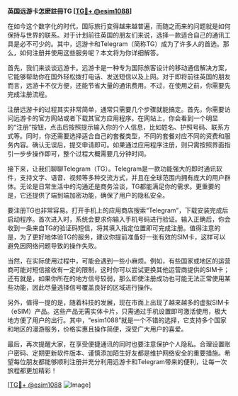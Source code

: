 **英国远游卡怎麽註冊TG [[TG💪+ @esim1088](https://t.me/s/esim1088)]**

在如今这个数字化的时代，国际旅行变得越来越普遍，而随之而来的问题就是如何保持与世界的联系。对于计划前往英国的朋友们来说，选择一款适合自己的通讯工具是必不可少的。其中，远游卡和Telegram（简称TG）成为了许多人的首选。那么，如何注册并使用这些服务呢？本文将为你详细解答。

首先，我们来谈谈远游卡。远游卡是一种专为国际旅客设计的移动通信解决方案，它能够帮助你在国外轻松拨打电话、发送短信以及上网。对于即将前往英国的朋友而言，远游卡不仅方便，还能节省大量的通讯费用。不过，在使用之前，你需要先完成注册流程。

注册远游卡的过程其实非常简单，通常只需要几个步骤就能搞定。首先，你需要访问远游卡的官方网站或者下载其官方应用程序。在网站上，你会看到一个明显的“注册”按钮，点击后按照提示输入你的个人信息，比如姓名、护照号码、联系方式等。同时，你还需要选择适合自己的套餐类型，不同的套餐对应不同的资费和服务内容。确认无误后，提交申请即可。如果通过应用程序注册，则只需按照界面指引一步步操作即可，整个过程大概需要几分钟时间。

接下来，让我们聊聊Telegram（TG）。Telegram是一款功能强大的即时通讯软件，支持文字、语音、视频等多种交流方式，并且在全球范围内拥有庞大的用户群体。无论是日常生活中的沟通还是商务洽谈，TG都能满足你的需求。更重要的是，它还提供了端到端加密功能，确保了用户的隐私安全。

要注册TG也非常容易。打开手机上的应用商店搜索“Telegram”，下载安装完成后启动程序。首次进入时，系统会要求你输入手机号码进行验证。输入正确后，你会收到一条来自TG的验证码短信，将其填入指定位置即可完成注册。值得注意的是，为了更好地体验TG的服务，建议你提前准备好一张有效的SIM卡，这样可以避免因网络问题导致的操作失败。

当然，在实际使用过程中，可能会遇到一些小麻烦。例如，有些国家或地区的运营商可能对短信接收有一定的限制，这时你可以尝试更换其他运营商提供的SIM卡；还有就是，如果你所在的地方信号较弱，那么即使注册成功也可能无法正常使用某些功能，因此尽量选择信号覆盖良好的区域进行操作。

另外，值得一提的是，随着科技的发展，现在市面上出现了越来越多的虚拟SIM卡（eSIM）产品。这些产品无需实体卡片，只需通过手机设置即可激活使用，极大地方便了用户的出行。其中，“esim1088”就是一个不错的选择，它支持多个国家和地区的漫游服务，价格实惠且操作简便，深受广大用户的喜爱。

最后，再次提醒大家，在享受便捷通讯的同时也要注意保护个人隐私。合理设置账户密码、定期更新软件版本、谨慎添加陌生好友都是维护网络安全的重要措施。希望每位朋友都能够顺利注册并充分利用远游卡和Telegram带来的便利，让每一次旅程都更加精彩！

[[TG💪+ @esim1088](https://t.me/s/esim1088) ![Image](https://i.postimg.cc/4NQfJmqS/Snipaste-2025-05-13-00-14-12.png)]
